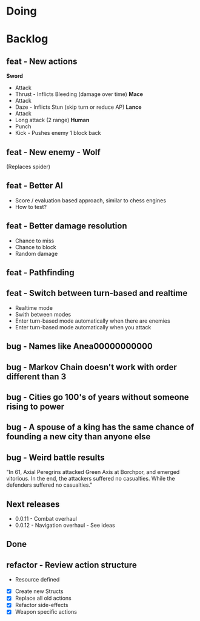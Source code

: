 # Doing


# Backlog

## feat - New actions
**Sword**
- Attack
- Thrust - Inflicts Bleeding (damage over time)
**Mace**
- Attack
- Daze - Inflicts Stun (skip turn or reduce AP)
**Lance**
- Attack
- Long attack (2 range)
**Human**
- Punch
- Kick - Pushes enemy 1 block back

## feat - New enemy - Wolf
(Replaces spider)

## feat - Better AI
- Score / evaluation based approach, similar to chess engines
- How to test?

## feat - Better damage resolution
- Chance to miss
- Chance to block
- Random damage
## feat - Pathfinding
## feat - Switch between turn-based and realtime

- Realtime mode
- Swith between modes
- Enter turn-based mode automatically when there are enemies
- Enter turn-based mode automatically when you attack
## bug - Names like Anea00000000000

## bug - Markov Chain doesn't work with order different than 3

## bug - Cities go 100's of years without someone rising to power

## bug - A spouse of a king has the same chance of founding a new city than anyone else

## bug - Weird battle results

"In 61, Axial Peregrins attacked Green Axis at Borchpor, and emerged vitorious.
In the end, the attackers suffered no casualties. While the defenders suffered no casualties."

## Next releases

- 0.0.11 - Combat overhaul
- 0.0.12 - Navigation overhaul - See ideas

## Done
## refactor - Review action structure
- Resource defined
- [x] Create new Structs
- [x] Replace all old actions
- [x] Refactor side-effects
- [x] Weapon specific actions